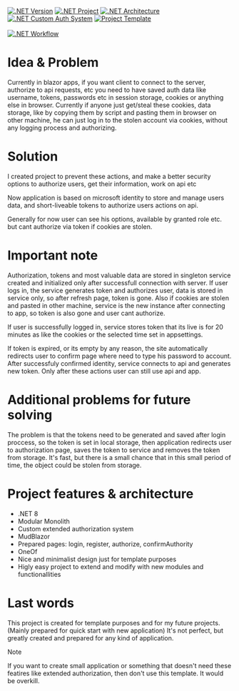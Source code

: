 [![.NET Version](https://img.shields.io/badge/.NET_8-8A2BE2?style=for-the-badge)](https://img.shields.io/badge/.NET_8-8A2BE2?style=for-the-badge)
[![.NET Project](https://img.shields.io/badge/Blazor_WASM-purple?style=for-the-badge)](https://img.shields.io/badge/Blazor_WASM-purple?style=for-the-badge)
[![.NET Architecture](https://img.shields.io/badge/Monolith-Modular-blue?style=for-the-badge)](https://img.shields.io/badge/Monolith-Modular-blue?style=for-the-badge)
[![.NET Custom Auth System](https://img.shields.io/badge/Custom_Authorization-darkgreen?style=for-the-badge)](https://img.shields.io/badge/Custom_Authorization-darkgreen?style=for-the-badge)
[![Project Template](https://img.shields.io/badge/Template-orange?style=for-the-badge)](https://img.shields.io/badge/Template-orange?style=for-the-badge)
<br><br>
[![.NET Workflow](https://github.com/Lewan24/WASMWithAuth/actions/workflows/dotnet.yml/badge.svg)](https://github.com/Lewan24/WASMWithAuth/actions/workflows/dotnet.yml)

# Idea & Problem
Currently in blazor apps, if you want client to connect to the server, authorize to api requests, etc
you need to have saved auth data like username, tokens, passwords etc in session storage, cookies
or anything else in browser.
Currently if anyone just get/steal these cookies, data storage, like by copying them by script and pasting them in browser
on other machine, he can just log in to the stolen account via cookies, without any logging process and authorizing.

# Solution
I created project to prevent these actions, and make a better security options
to authorize users, get their information, work on api etc

Now application is based on microsoft identity to store and manage users data,
and short-liveable tokens to authorize users actions on api.

Generally for now user can see his options, available by granted role etc. but cant
authorize via token if cookies are stolen.

# Important note
Authorization, tokens and most valuable data are stored in singleton service created and initialized only after
successfull connection with server. If user logs in, the service generates token and authorizes user,
data is stored in service only, so after refresh page, token is gone.
Also if cookies are stolen and pasted in other machine, service is the new instance after
connecting to app, so token is also gone and user cant authorize.

If user is successfully logged in, service stores token that its live is for 20 minutes as like
the cookies or the selected time set in appsettings.

If token is expired, or its empty by any reason, the site automatically redirects user to
confirm page where need to type his password to account. After successfuly confirmed identity, service
connects to api and generates new token. Only after these actions user can still use api and app.

# Additional problems for future solving
The problem is that the tokens need to be generated and saved after login proccess, so the token is set in local storage, then application redirects user
to authorization page, saves the token to service and removes the token from storage. It's fast, but there is a small chance that in this small period of time, the object could be stolen from storage.

# Project features & architecture
- .NET 8
- Modular Monolith
- Custom extended authorization system
- MudBlazor
- Prepared pages: login, register, authorize, confirmAuthority
- OneOf
- Nice and minimalist design just for template purposes
- Higly easy project to extend and modify with new modules and functionallities

# Last words
This project is created for template purposes and for my future projects. (Mainly prepared for quick start with new application)
It's not perfect, but greatly created and prepared for any kind of application.

> [!NOTE]  
> If you want to create small application or something that doesn't need these featires like extended authorization, then don't use this template. It would be overkill.
